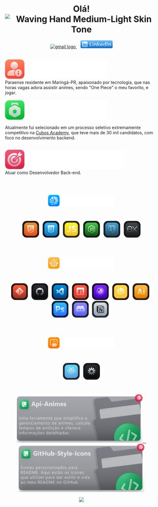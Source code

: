  
<h1 align="center">Olá!<img src="https://raw.githubusercontent.com/Tarikul-Islam-Anik/Animated-Fluent-Emojis/master/Emojis/Hand%20gestures/Waving%20Hand%20Medium-Light%20Skin%20Tone.png" alt="Waving Hand Medium-Light Skin Tone" width="40" height="40" /></h1>

<div align="center"> 
  <a href="mailto:cleberSanches59@gmail.com"
 target="_blank">
    <img src="https://github.com/Cleber-Sanches/icons-github/blob/main/email.svg" height="26" alt="gmail logo"  />
  </a> &nbsp;&nbsp;
   <a href="https://www.linkedin.com/in/cleber-sanches-024414230/" target="_blank">
    <img src="https://github.com/Cleber-Sanches/GitHub-Style-Icons/blob/main/linkedin.svg" height="26" alt="linkedin logo"/>
  </a>
</div>

</br>
</br>
<!--sobre-->
<div>
<img src="https://github.com/Cleber-Sanches/Cleber-Sanches/blob/main/sobre.svg"></br>
Paraense residente em Maringá-PR, apaixonado por tecnologia, que nas horas vagas adora assistir animes, sendo "One Piece" o meu favorito, e jogar.
 </div>
</
br>
</br>
<!--conquista-->
<div> 
 <img src="https://github.com/Cleber-Sanches/Cleber-Sanches/blob/main/conquista.svg"></br>
 <p>Atualmente fui selecionado em um processo seletivo extremamente competitivo na <a href="https://cubos.academy/" target="_blank">Cubos Academy</a>, que teve mais de 30 mil candidatos, com foco no desenvolvimento backend.</p>
</div>
</br>
<!-- Objetivo -->
<div>
 <img src="https://github.com/Cleber-Sanches/Cleber-Sanches/blob/main/objetivo.svg"></br>
 Atuar como Desenvolvedor Back-end.
</div>
 
              
</br>
</br>
</br>
<!-- tecnologias -->
<p align="center">
 <img src="https://github.com/Cleber-Sanches/Cleber-Sanches/blob/main/tecnologias-3.svg" style="width: 220px">
</p>
</br>
<p align="center">
   <img src="https://github.com/Cleber-Sanches/GitHub-Style-Icons/blob/main/icons-dark/icones-color-dark/html.svg" style="width: 55px;">&nbsp;&nbsp;
  <img src="https://github.com/Cleber-Sanches/GitHub-Style-Icons/blob/main/icons-dark/icones-color-dark/css.svg" style="width: 55px;">&nbsp;&nbsp;
 <img src="https://github.com/Cleber-Sanches/GitHub-Style-Icons/blob/main/icons-dark/icones-color-dark/javascript.svg" style="width: 55px;">&nbsp;&nbsp;
<img src="https://github.com/Cleber-Sanches/GitHub-Style-Icons/blob/main/icons-dark/icones-color-dark/nodejs.svg" style="width: 55px;">&nbsp;&nbsp;
  <img src="https://github.com/Cleber-Sanches/GitHub-Style-Icons/blob/main/icons-dark/icones-color-dark/postgresql.svg" style="width: 55px; ">&nbsp;&nbsp;
 <img src="https://github.com/Cleber-Sanches/GitHub-Style-Icons/blob/main/icons-dark/icones-color-dark/expressjs.svg" style="width: 55px;">
</p>
</br>
</br>
<!-- ferramentas -->
<p align="center">
 <img src="https://github.com/Cleber-Sanches/Cleber-Sanches/blob/main/ferramentas-2.svg" style="width: 220px">
</p>
</br>
<p align="center">
  <img src="https://github.com/Cleber-Sanches/GitHub-Style-Icons/blob/main/icons-dark/icones-color-dark/git.svg" style="width: 55px; ">&nbsp;&nbsp;
 <img src="https://github.com/Cleber-Sanches/GitHub-Style-Icons/blob/main/icons-dark/icones-color-dark/github.svg" style="width: 55px; ">&nbsp;&nbsp;
  <img src="https://github.com/Cleber-Sanches/GitHub-Style-Icons/blob/main/icons-dark/icones-color-dark/vscode.svg" style="width: 55px; ">&nbsp;&nbsp;
  <img src="https://github.com/Cleber-Sanches/GitHub-Style-Icons/blob/main/icons-dark/icones-color-dark/npm.svg" style="width: 55px; ">&nbsp;&nbsp;
  <img src="https://github.com/Cleber-Sanches/GitHub-Style-Icons/blob/main/icons-dark/icones-color-dark/insomnia.svg" style="width: 55px; ">&nbsp;&nbsp;
  <img src="https://github.com/Cleber-Sanches/GitHub-Style-Icons/blob/main/icons-dark/icones-color-dark/beekeeper.svg" style="width: 55px; ">&nbsp;&nbsp;
  <img src="https://github.com/Cleber-Sanches/GitHub-Style-Icons/blob/main/icons-dark/icones-color-dark/ai.svg" style="width: 55px; ">&nbsp;&nbsp;
  <img src="https://github.com/Cleber-Sanches/GitHub-Style-Icons/blob/main/icons-dark/icones-color-dark/ps.svg" style="width: 55px; ">&nbsp;&nbsp;
  <img src="https://github.com/Cleber-Sanches/GitHub-Style-Icons/blob/main/icons-dark/icones-color-dark/discord.svg" style="width: 55px; ">&nbsp;&nbsp;
  <img src="https://github.com/Cleber-Sanches/GitHub-Style-Icons/blob/main/icons-dark/icones-color-dark/notion.svg" style="width: 55px; ">&nbsp;&nbsp;
 
</p>
</br>
</br>
<!-- estudando atualmente -->
<p align="center">
 <img src="https://github.com/Cleber-Sanches/Cleber-Sanches/blob/main/estudando.svg" style="width: 220px">
</p>
</br>
<p align="center">
  <img src="https://github.com/Cleber-Sanches/GitHub-Style-Icons/blob/main/icons-dark/icones-color-dark/react.svg" style="width: 55px; ">&nbsp;&nbsp;
 <img src="https://github.com/Cleber-Sanches/GitHub-Style-Icons/blob/main/icons-dark/icones-color-dark/jwt.svg" style="width: 55px; ">
</p>
</br>
<!-- cards repositorios -->
<p align="center">
 <a href="https://github.com/Cleber-Sanches/Api-Animes"><img src="https://github.com/Cleber-Sanches/Cleber-Sanches/blob/main/card-Api-animes.svg" style="width: 415px;">&nbsp;&nbsp;&nbsp;
 </a>
 <a href="https://github.com/Cleber-Sanches/GitHub-Style-Icons"><img src="https://github.com/Cleber-Sanches/Cleber-Sanches/blob/main/card-GitHub-Style-Icons.svg" style="width: 415px;">
 </a>
</p>

<div align="center">
<img src="https://profile-counter.glitch.me/{Cleber-Sanches}/count.svg" style="width: 90px">
 </div>
